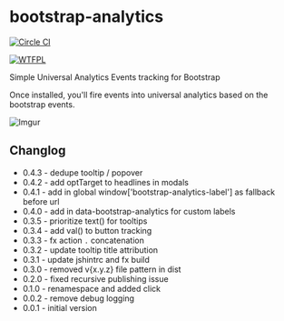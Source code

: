 # bootstrap-analytics

[![Circle CI](https://circleci.com/gh/tomfuertes/bootstrap-analytics.svg?style=svg)](https://circleci.com/gh/tomfuertes/bootstrap-analytics)

[![WTFPL](http://www.wtfpl.net/wp-content/uploads/2012/12/wtfpl-badge-4.png)](http://www.wtfpl.net/)

Simple Universal Analytics Events tracking for Bootstrap

Once installed, you'll fire events into universal analytics based on the bootstrap events.

![Imgur](https://i.imgur.com/6m7nrOQ.png)

## Changlog

* 0.4.3 - dedupe tooltip / popover
* 0.4.2 - add optTarget to headlines in modals
* 0.4.1 - add in global window['bootstrap-analytics-label'] as fallback before url
* 0.4.0 - add in data-bootstrap-analytics for custom labels
* 0.3.5 - prioritize text() for tooltips
* 0.3.4 - add val() to button tracking
* 0.3.3 - fx action `.` concatenation
* 0.3.2 - update tooltip title attribution
* 0.3.1 - update jshintrc and fx build
* 0.3.0 - removed v{x.y.z} file pattern in dist
* 0.2.0 - fixed recursive publishing issue
* 0.1.0 - renamespace and added click
* 0.0.2 - remove debug logging
* 0.0.1 - initial version
